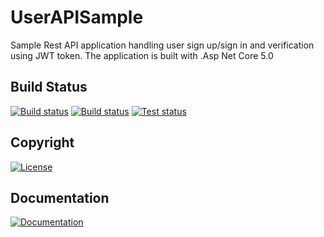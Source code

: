 # UserAPISample
Sample Rest API application handling user sign up/sign in and verification using JWT token. The application is built with .Asp Net Core 5.0

## Build Status
[![Build status](https://img.shields.io/travis/com/Arcidev/UserApiSample.svg?logo=travis&style=flat-square)](https://travis-ci.com/Arcidev/userapisample)
[![Build status](https://img.shields.io/appveyor/ci/Arcidev/userapisample.svg?logo=appveyor&style=flat-square)](https://ci.appveyor.com/project/Arcidev/userapisample)
[![Test status](https://img.shields.io/appveyor/tests/Arcidev/userapisample.svg?logo=appveyor&style=flat-square)](https://ci.appveyor.com/project/Arcidev/userapisample/build/tests)

## Copyright
[![License](https://img.shields.io/github/license/Arcidev/UserAPISample.svg?style=flat-square)](LICENSE)

## Documentation
[![Documentation](https://img.shields.io/badge/code-documented-brightgreen.svg?style=flat-square)](https://codedocs.xyz/Arcidev/UserAPISample/)
